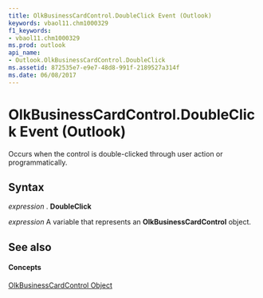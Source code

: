 ```yaml
---
title: OlkBusinessCardControl.DoubleClick Event (Outlook)
keywords: vbaol11.chm1000329
f1_keywords:
- vbaol11.chm1000329
ms.prod: outlook
api_name:
- Outlook.OlkBusinessCardControl.DoubleClick
ms.assetid: 872535e7-e9e7-48d8-991f-2189527a314f
ms.date: 06/08/2017
---
```



# OlkBusinessCardControl.DoubleClick Event (Outlook)

Occurs when the control is double-clicked through user action or programmatically.


## Syntax

 _expression_ . **DoubleClick**

 _expression_ A variable that represents an **OlkBusinessCardControl** object.


## See also


#### Concepts


[OlkBusinessCardControl Object](Outlook.OlkBusinessCardControl.md)

